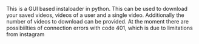 This is a GUI based instaloader in python.
This can be used to download your saved videos, videos of a user and a single video.
Additionally the number of videos to download can be provided.
At the moment there are possibiilties of connection errors with code 401, which is due to limitations from instagram
